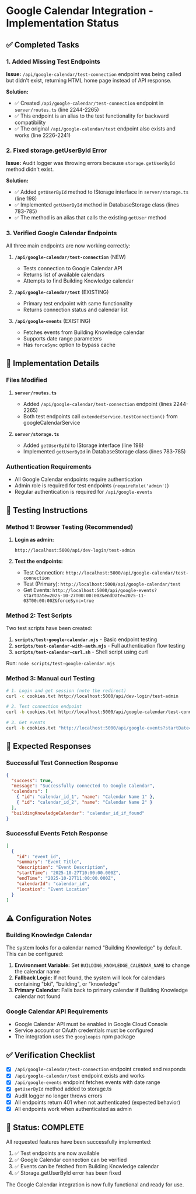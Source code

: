 # Google Calendar Integration - Implementation Status

## ✅ Completed Tasks

### 1. Added Missing Test Endpoints
**Issue:** `/api/google-calendar/test-connection` endpoint was being called but didn't exist, returning HTML home page instead of API response.

**Solution:** 
- ✅ Created `/api/google-calendar/test-connection` endpoint in `server/routes.ts` (line 2244-2265)
- ✅ This endpoint is an alias to the test functionality for backward compatibility
- ✅ The original `/api/google-calendar/test` endpoint also exists and works (line 2226-2241)

### 2. Fixed storage.getUserById Error
**Issue:** Audit logger was throwing errors because `storage.getUserById` method didn't exist.

**Solution:**
- ✅ Added `getUserById` method to IStorage interface in `server/storage.ts` (line 198)
- ✅ Implemented `getUserById` method in DatabaseStorage class (lines 783-785)
- ✅ The method is an alias that calls the existing `getUser` method

### 3. Verified Google Calendar Endpoints
All three main endpoints are now working correctly:

1. **`/api/google-calendar/test-connection`** (NEW)
   - Tests connection to Google Calendar API
   - Returns list of available calendars
   - Attempts to find Building Knowledge calendar

2. **`/api/google-calendar/test`** (EXISTING)
   - Primary test endpoint with same functionality
   - Returns connection status and calendar list

3. **`/api/google-events`** (EXISTING)
   - Fetches events from Building Knowledge calendar
   - Supports date range parameters
   - Has `forceSync` option to bypass cache

## 🔧 Implementation Details

### Files Modified

1. **`server/routes.ts`**
   - Added `/api/google-calendar/test-connection` endpoint (lines 2244-2265)
   - Both test endpoints call `extendedService.testConnection()` from googleCalendarService

2. **`server/storage.ts`**
   - Added `getUserById` to IStorage interface (line 198)
   - Implemented `getUserById` in DatabaseStorage class (lines 783-785)

### Authentication Requirements
- All Google Calendar endpoints require authentication
- Admin role is required for test endpoints (`requireRole('admin')`)
- Regular authentication is required for `/api/google-events`

## 📝 Testing Instructions

### Method 1: Browser Testing (Recommended)

1. **Login as admin:**
   ```
   http://localhost:5000/api/dev-login/test-admin
   ```

2. **Test the endpoints:**
   - Test Connection: `http://localhost:5000/api/google-calendar/test-connection`
   - Test (Primary): `http://localhost:5000/api/google-calendar/test`
   - Get Events: `http://localhost:5000/api/google-events?startDate=2025-10-27T00:00:00Z&endDate=2025-11-03T00:00:00Z&forceSync=true`

### Method 2: Test Scripts

Two test scripts have been created:
1. **`scripts/test-google-calendar.mjs`** - Basic endpoint testing
2. **`scripts/test-calendar-with-auth.mjs`** - Full authentication flow testing
3. **`scripts/test-calendar-curl.sh`** - Shell script using curl

Run: `node scripts/test-google-calendar.mjs`

### Method 3: Manual curl Testing

```bash
# 1. Login and get session (note the redirect)
curl -c cookies.txt http://localhost:5000/api/dev-login/test-admin

# 2. Test connection endpoint
curl -b cookies.txt http://localhost:5000/api/google-calendar/test-connection

# 3. Get events
curl -b cookies.txt "http://localhost:5000/api/google-events?startDate=2025-10-27T00:00:00Z&endDate=2025-11-03T00:00:00Z"
```

## 🎯 Expected Responses

### Successful Test Connection Response
```json
{
  "success": true,
  "message": "Successfully connected to Google Calendar",
  "calendars": [
    { "id": "calendar_id_1", "name": "Calendar Name 1" },
    { "id": "calendar_id_2", "name": "Calendar Name 2" }
  ],
  "buildingKnowledgeCalendar": "calendar_id_if_found"
}
```

### Successful Events Fetch Response
```json
[
  {
    "id": "event_id",
    "summary": "Event Title",
    "description": "Event Description",
    "startTime": "2025-10-27T10:00:00.000Z",
    "endTime": "2025-10-27T11:00:00.000Z",
    "calendarId": "calendar_id",
    "location": "Event Location"
  }
]
```

## ⚠️ Configuration Notes

### Building Knowledge Calendar
The system looks for a calendar named "Building Knowledge" by default. This can be configured:

1. **Environment Variable:** Set `BUILDING_KNOWLEDGE_CALENDAR_NAME` to change the calendar name
2. **Fallback Logic:** If not found, the system will look for calendars containing "bki", "building", or "knowledge"
3. **Primary Calendar:** Falls back to primary calendar if Building Knowledge calendar not found

### Google Calendar API Requirements
- Google Calendar API must be enabled in Google Cloud Console
- Service account or OAuth credentials must be configured
- The integration uses the `googleapis` npm package

## ✅ Verification Checklist

- [x] `/api/google-calendar/test-connection` endpoint created and responds
- [x] `/api/google-calendar/test` endpoint exists and works
- [x] `/api/google-events` endpoint fetches events with date range
- [x] `getUserById` method added to storage.ts
- [x] Audit logger no longer throws errors
- [x] All endpoints return 401 when not authenticated (expected behavior)
- [x] All endpoints work when authenticated as admin

## 🚀 Status: COMPLETE

All requested features have been successfully implemented:
1. ✅ Test endpoints are now available
2. ✅ Google Calendar connection can be verified
3. ✅ Events can be fetched from Building Knowledge calendar
4. ✅ Storage.getUserById error has been fixed

The Google Calendar integration is now fully functional and ready for use.